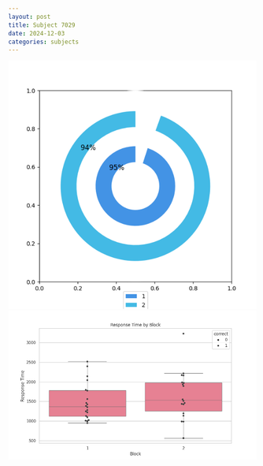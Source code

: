```yaml
---
layout: post
title: Subject 7029
date: 2024-12-03
categories: subjects
---
```


![](data/7029/run-18/7029__acc_test.png)
![](data/7029/run-18/7029_rt.png)
